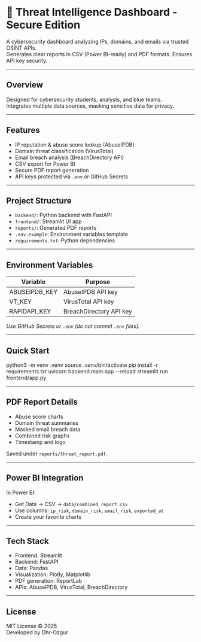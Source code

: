 # 🧠 Threat Intelligence Dashboard - Secure Edition

A cybersecurity dashboard analyzing IPs, domains, and emails via trusted OSINT APIs.  
Generates clear reports in CSV (Power BI-ready) and PDF formats. Ensures API key security.

---

## Overview

Designed for cybersecurity students, analysts, and blue teams.  
Integrates multiple data sources, masking sensitive data for privacy.

---

## Features

- IP reputation & abuse score lookup (AbuseIPDB)  
- Domain threat classification (VirusTotal)  
- Email breach analysis (BreachDirectory API)  
- CSV export for Power BI  
- Secure PDF report generation  
- API keys protected via `.env` or GitHub Secrets  

---

## Project Structure

- `backend/`: Python backend with FastAPI  
- `frontend/`: Streamlit UI app  
- `reports/`: Generated PDF reports  
- `.env.example`: Environment variables template  
- `requirements.txt`: Python dependencies  

---

## Environment Variables

| Variable        | Purpose               |
|-----------------|-----------------------|
| ABUSEIPDB_KEY   | AbuseIPDB API key     |
| VT_KEY          | VirusTotal API key    |
| RAPIDAPI_KEY    | BreachDirectory API key|

*Use GitHub Secrets or `.env` (do not commit `.env` files).*

---

## Quick Start

python3 -m venv .venv
source .venv/bin/activate
pip install -r requirements.txt
uvicorn backend.main:app --reload
streamlit run frontend/app.py


---

## PDF Report Details

- Abuse score charts  
- Domain threat summaries  
- Masked email breach data  
- Combined risk graphs  
- Timestamp and logo

Saved under `reports/threat_report.pdf`.

---

## Power BI Integration

In Power BI:  
- Get Data → CSV → `data/combined_report.csv`  
- Use columns: `ip_risk`, `domain_risk`, `email_risk`, `exported_at`  
- Create your favorite charts

---

## Tech Stack

- Frontend: Streamlit  
- Backend: FastAPI  
- Data: Pandas  
- Visualization: Plotly, Matplotlib  
- PDF generation: ReportLab  
- APIs: AbuseIPDB, VirusTotal, BreachDirectory

---

## License

MIT License © 2025  
Developed by Dhr-Ozgur




